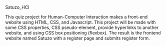 Satuzo_HCI 

This quiz project for Human-Computer Interaction makes a front-end website using HTML, CSS, and Javascript. This project will be made with some CSS properties, CSS pseudo-element, provide hyperlinks to another website, and using CSS box positioning (flexbox). The result is the frontend website named Satuzo with a register page and submits register form.
